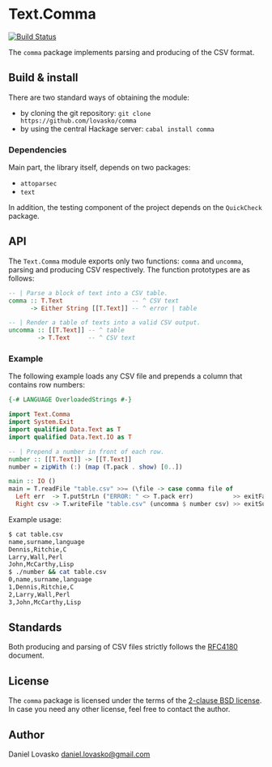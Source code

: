 # Text.Comma
[![Build Status](https://travis-ci.org/lovasko/comma.svg?branch=master)](https://travis-ci.org/lovasko/comma)

The `comma` package implements parsing and producing of the CSV format.

## Build & install
There are two standard ways of obtaining the module:
 * by cloning the git repository: `git clone https://github.com/lovasko/comma`
 * by using the central Hackage server: `cabal install comma`

### Dependencies
Main part, the library itself, depends on two packages:
 * `attoparsec`
 * `text`

In addition, the testing component of the project depends on the `QuickCheck`
package.

## API
The `Text.Comma` module exports only two functions: `comma` and `uncomma`,
parsing and producing CSV respectively. The function prototypes are as follows:

```haskell
-- | Parse a block of text into a CSV table.
comma :: T.Text                   -- ^ CSV text
      -> Either String [[T.Text]] -- ^ error | table
```

```haskell
-- | Render a table of texts into a valid CSV output.
uncomma :: [[T.Text]] -- ^ table
        -> T.Text     -- ^ CSV text
```

### Example
The following example loads any CSV file and prepends a column that contains
row numbers:

```haskell
{-# LANGUAGE OverloadedStrings #-}

import Text.Comma
import System.Exit
import qualified Data.Text as T
import qualified Data.Text.IO as T

-- | Prepend a number in front of each row.
number :: [[T.Text]] -> [[T.Text]]
number = zipWith (:) (map (T.pack . show) [0..])

main :: IO ()
main = T.readFile "table.csv" >>= (\file -> case comma file of
  Left err  -> T.putStrLn ("ERROR: " <> T.pack err)           >> exitFailure
  Right csv -> T.writeFile "table.csv" (uncomma $ number csv) >> exitSuccess)
```

Example usage:
```bash
$ cat table.csv
name,surname,language
Dennis,Ritchie,C
Larry,Wall,Perl
John,McCarthy,Lisp
$ ./number && cat table.csv
0,name,surname,language
1,Dennis,Ritchie,C
2,Larry,Wall,Perl
3,John,McCarthy,Lisp
```

## Standards
Both producing and parsing of CSV files strictly follows the
[RFC4180](https://tools.ietf.org/html/rfc4180) document.

## License
The `comma` package is licensed under the terms of the [2-clause BSD
license](LICENSE). In case you need any other license, feel free to contact the
author.

## Author
Daniel Lovasko <daniel.lovasko@gmail.com>
